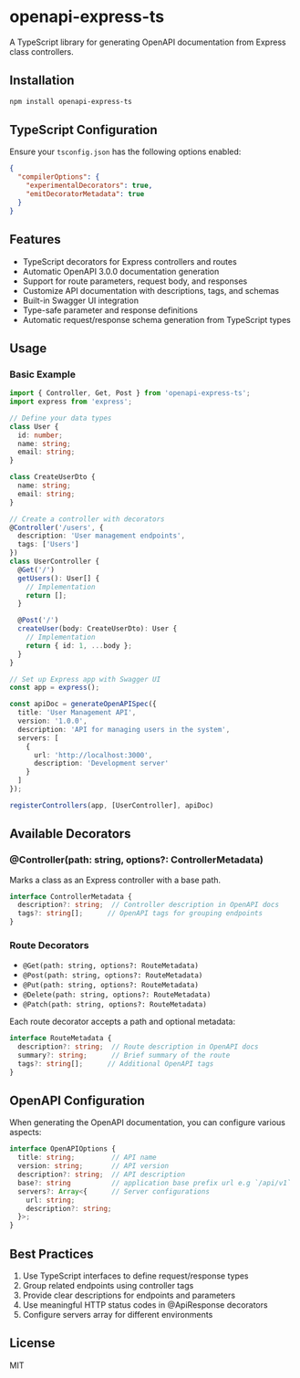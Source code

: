 # openapi-express-ts

A TypeScript library for generating OpenAPI documentation from Express class controllers.

## Installation

```bash
npm install openapi-express-ts
```

## TypeScript Configuration

Ensure your `tsconfig.json` has the following options enabled:
```json
{
  "compilerOptions": {
    "experimentalDecorators": true,
    "emitDecoratorMetadata": true
  }
}
```

## Features

- TypeScript decorators for Express controllers and routes
- Automatic OpenAPI 3.0.0 documentation generation
- Support for route parameters, request body, and responses
- Customize API documentation with descriptions, tags, and schemas
- Built-in Swagger UI integration
- Type-safe parameter and response definitions
- Automatic request/response schema generation from TypeScript types

## Usage

### Basic Example

```typescript
import { Controller, Get, Post } from 'openapi-express-ts';
import express from 'express';

// Define your data types
class User {
  id: number;
  name: string;
  email: string;
}

class CreateUserDto {
  name: string;
  email: string;
}

// Create a controller with decorators
@Controller('/users', {
  description: 'User management endpoints',
  tags: ['Users']
})
class UserController {
  @Get('/')
  getUsers(): User[] {
    // Implementation
    return [];
  }

  @Post('/')
  createUser(body: CreateUserDto): User {
    // Implementation
    return { id: 1, ...body };
  }
}

// Set up Express app with Swagger UI
const app = express();

const apiDoc = generateOpenAPISpec({
  title: 'User Management API',
  version: '1.0.0',
  description: 'API for managing users in the system',
  servers: [
    {
      url: 'http://localhost:3000',
      description: 'Development server'
    }
  ]
});

registerControllers(app, [UserController], apiDoc)

```

## Available Decorators

### @Controller(path: string, options?: ControllerMetadata)
Marks a class as an Express controller with a base path.
```typescript
interface ControllerMetadata {
  description?: string;  // Controller description in OpenAPI docs
  tags?: string[];      // OpenAPI tags for grouping endpoints
}
```

### Route Decorators
- `@Get(path: string, options?: RouteMetadata)`
- `@Post(path: string, options?: RouteMetadata)`
- `@Put(path: string, options?: RouteMetadata)`
- `@Delete(path: string, options?: RouteMetadata)`
- `@Patch(path: string, options?: RouteMetadata)`

Each route decorator accepts a path and optional metadata:
```typescript
interface RouteMetadata {
  description?: string;  // Route description in OpenAPI docs
  summary?: string;      // Brief summary of the route
  tags?: string[];      // Additional OpenAPI tags
}
```

## OpenAPI Configuration

When generating the OpenAPI documentation, you can configure various aspects:

```typescript
interface OpenAPIOptions {
  title: string;         // API name
  version: string;       // API version
  description?: string;  // API description
  base?: string          // application base prefix url e.g `/api/v1`
  servers?: Array<{      // Server configurations
    url: string;
    description?: string;
  }>;
}
```

## Best Practices

1. Use TypeScript interfaces to define request/response types
2. Group related endpoints using controller tags
3. Provide clear descriptions for endpoints and parameters
4. Use meaningful HTTP status codes in @ApiResponse decorators
5. Configure servers array for different environments

## License

MIT
